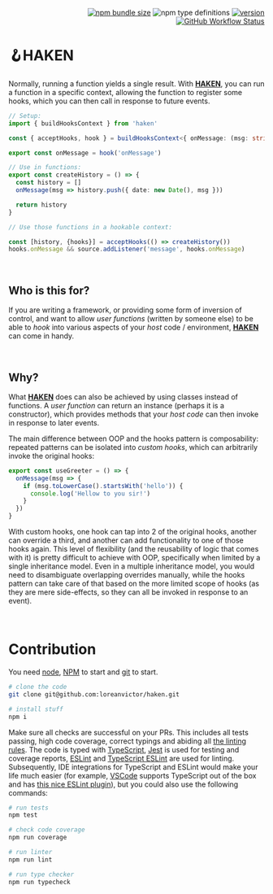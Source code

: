<div align="right">

[![npm bundle size](https://img.shields.io/bundlephobia/minzip/haken?color=black&label=&style=flat-square)](https://bundlephobia.com/package/haken@latest)
![npm type definitions](https://img.shields.io/npm/types/haken?color=black&label=%20&style=flat-square)
[![version](https://img.shields.io/npm/v/haken?label=&color=black&style=flat-square)](https://www.npmjs.com/package/haken)
[![GitHub Workflow Status](https://img.shields.io/github/actions/workflow/status/loreanvictor/haken/coverage.yml?label=%20&style=flat-square)](https://github.com/loreanvictor/haken/actions/workflows/coverage.yml)

</div>

# 🪝HAKEN

Normally, running a function yields a single result. With [**HAKEN**](.), you can run a function in a specific context, allowing the function to  register some hooks, which you can then call in response to future events.

```ts
// Setup:
import { buildHooksContext } from 'haken'

const { acceptHooks, hook } = buildHooksContext<{ onMessage: (msg: string) => void}>()

export const onMessage = hook('onMessage')
```
```ts
// Use in functions:
export const createHistory = () => {
  const history = []
  onMessage(msg => history.push({ date: new Date(), msg }))

  return history
}
```
```ts
// Use those functions in a hookable context:

const [history, {hooks}] = acceptHooks(() => createHistory())
hooks.onMessage && source.addListener('message', hooks.onMessage)
```

<br>

## Who is this for?

If you are writing a framework, or providing some form of inversion of control, and want to allow _user functions_ (written by someone else) to be able to _hook_ into various aspects of your _host_ code / environment, [**HAKEN**](.) can come in handy.

<br>

## Why?

What [**HAKEN**](.) does can also be achieved by using classes instead of functions. A _user function_ can return an instance (perhaps it is a constructor), which provides methods that your _host code_ can then invoke in response to later events.

The main difference between OOP and the hooks pattern is composability: repeated patterns can be isolated into _custom hooks_, which can arbitrarily invoke the original hooks:

```ts
export const useGreeter = () => {
  onMessage(msg => {
    if (msg.toLowerCase().startsWith('hello')) {
      console.log('Hellow to you sir!')
    }
  })
}
```

With custom hooks, one hook can tap into 2 of the original hooks, another can override a third, and another can add functionality to one of those hooks again. This level of flexibility (and the reusability of logic that comes with it) is pretty difficult to achieve with OOP, specifically when limited by a single inheritance model. Even in a multiple inheritance model, you would need to disambiguate overlapping overrides manually, while the hooks pattern can take care of that based on the more limited scope of hooks (as they are mere side-effects, so they can all be invoked in response to an event).

<br>

# Contribution

You need [node](https://nodejs.org/en/), [NPM](https://www.npmjs.com) to start and [git](https://git-scm.com) to start.

```bash
# clone the code
git clone git@github.com:loreanvictor/haken.git
```
```bash
# install stuff
npm i
```

Make sure all checks are successful on your PRs. This includes all tests passing, high code coverage, correct typings and abiding all [the linting rules](https://github.com/loreanvictor/haken/blob/main/.eslintrc). The code is typed with [TypeScript](https://www.typescriptlang.org), [Jest](https://jestjs.io) is used for testing and coverage reports, [ESLint](https://eslint.org) and [TypeScript ESLint](https://typescript-eslint.io) are used for linting. Subsequently, IDE integrations for TypeScript and ESLint would make your life much easier (for example, [VSCode](https://code.visualstudio.com) supports TypeScript out of the box and has [this nice ESLint plugin](https://marketplace.visualstudio.com/items?itemName=dbaeumer.vscode-eslint)), but you could also use the following commands:

```bash
# run tests
npm test
```
```bash
# check code coverage
npm run coverage
```
```bash
# run linter
npm run lint
```
```bash
# run type checker
npm run typecheck
```






